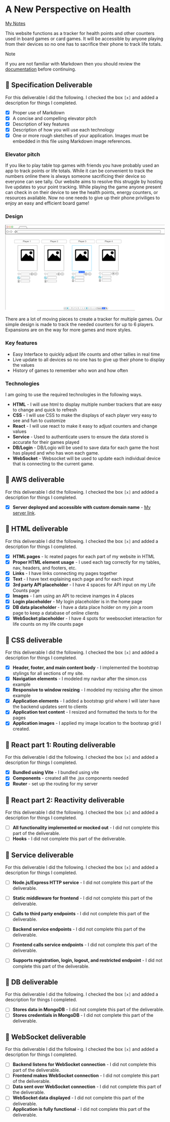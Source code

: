 # A New Perspective on Health

[My Notes](notes.md)

This website functions as a tracker for health points and other counters used in board games or card games. It will be accessible by anyone playing from their devices so no one has to sacrifice their phone to track life totals.


> [!NOTE]
>  If you are not familiar with Markdown then you should review the [documentation](https://docs.github.com/en/get-started/writing-on-github/getting-started-with-writing-and-formatting-on-github/basic-writing-and-formatting-syntax) before continuing.

## 🚀 Specification Deliverable


For this deliverable I did the following. I checked the box `[x]` and added a description for things I completed.

- [x] Proper use of Markdown
- [x] A concise and compelling elevator pitch
- [x] Description of key features
- [x] Description of how you will use each technology
- [x] One or more rough sketches of your application. Images must be embedded in this file using Markdown image references.

### Elevator pitch

If you like to play table top games with friends you have probably used an app to track points or life totals. While it can be convenient to track the numbers online there is always someone sacrificing their device so everyone can see tally. Our website aims to resolve this struggle by hosting live updates to your point tracking. While playing the game anyone present can check in on their device to see the health points, energy counters, or resources available. Now no one needs to give up their phone priviliges to enjoy an easy and efficient board game!

### Design

![Design image](Webdesign.png)


There are a lot of moving pieces to create a tracker for multiple games. Our simple design is made to track the needed counters for up to 6 players. Expansions are on the way for more games and more styles.


### Key features

- Easy Interface to quickly adjust life counts and other tallies in real time
- Live update to all devices so no one has to give up their phone to display the values
- History of games to remember who won and how often 

### Technologies

I am going to use the required technologies in the following ways.

- **HTML** - I will use html to display multiple number trackers that are easy to change and quick to refresh
- **CSS** - I will use CSS to make the displays of each player very easy to see and fun to customize
- **React** - I will use react to make it easy to adjust counters and change values 
- **Service** - Used to authenticate users to ensure the data stored is accurate for their games played
- **DB/Login** - DB/Logio will be used to save data for each game the host has played and who has won each game. 
- **WebSocket** - Websocket will be used to update each individual device that is connecting to the current game.

## 🚀 AWS deliverable

For this deliverable I did the following. I checked the box `[x]` and added a description for things I completed.

- [x] **Server deployed and accessible with custom domain name** - [My server link](https://tabletoptracker.click).

## 🚀 HTML deliverable

For this deliverable I did the following. I checked the box `[x]` and added a description for things I completed.

- [x] **HTML pages** - Ic reated pages for each part of my website in HTML
- [x] **Proper HTML element usage** - I used each tag correctly for my tables, nav, headers, and footers, etc.
- [x] **Links** - I have links connecting my pages together
- [x] **Text** - I have text explaining each page and for each input 
- [x] **3rd party API placeholder** - I have 4 spaces for API input on my Life Counts page
- [x] **Images** - I am using an API to recieve inamges in 4 places
- [x] **Login placeholder** - My login placeholder is in the home page
- [x] **DB data placeholder** - I have a data place holder on my join a room page to keep a database of online clients
- [x] **WebSocket placeholder** - I have 4 spots for weebsocket interaction for life counts on my life counts page

## 🚀 CSS deliverable

For this deliverable I did the following. I checked the box `[x]` and added a description for things I completed.

- [x] **Header, footer, and main content body** - I implemented the bootstrap stylings for all sections of my site.
- [x] **Navigation elements** - I modeled my navbar after the simon.css example
- [x] **Responsive to window resizing** - I modeled my rezising after the simon example
- [x] **Application elements** - I added a bootstrap grid where I will later have the backend updates sent to clients
- [x] **Application text content** - I resized and formatted the texts to for the pages
- [x] **Application images** - I applied my image location to the bootsrap grid I created.

## 🚀 React part 1: Routing deliverable

For this deliverable I did the following. I checked the box `[x]` and added a description for things I completed.

- [x] **Bundled using Vite** - I bundled using vite
- [x] **Components** - created alll the .jsx components needed
- [x] **Router** - set up the routing for my server

## 🚀 React part 2: Reactivity deliverable

For this deliverable I did the following. I checked the box `[x]` and added a description for things I completed.

- [ ] **All functionality implemented or mocked out** - I did not complete this part of the deliverable.
- [ ] **Hooks** - I did not complete this part of the deliverable.

## 🚀 Service deliverable

For this deliverable I did the following. I checked the box `[x]` and added a description for things I completed.

- [ ] **Node.js/Express HTTP service** - I did not complete this part of the deliverable.
- [ ] **Static middleware for frontend** - I did not complete this part of the deliverable.
- [ ] **Calls to third party endpoints** - I did not complete this part of the deliverable.
- [ ] **Backend service endpoints** - I did not complete this part of the deliverable.
- [ ] **Frontend calls service endpoints** - I did not complete this part of the deliverable.
- [ ] **Supports registration, login, logout, and restricted endpoint** - I did not complete this part of the deliverable.


## 🚀 DB deliverable

For this deliverable I did the following. I checked the box `[x]` and added a description for things I completed.

- [ ] **Stores data in MongoDB** - I did not complete this part of the deliverable.
- [ ] **Stores credentials in MongoDB** - I did not complete this part of the deliverable.

## 🚀 WebSocket deliverable

For this deliverable I did the following. I checked the box `[x]` and added a description for things I completed.

- [ ] **Backend listens for WebSocket connection** - I did not complete this part of the deliverable.
- [ ] **Frontend makes WebSocket connection** - I did not complete this part of the deliverable.
- [ ] **Data sent over WebSocket connection** - I did not complete this part of the deliverable.
- [ ] **WebSocket data displayed** - I did not complete this part of the deliverable.
- [ ] **Application is fully functional** - I did not complete this part of the deliverable.
